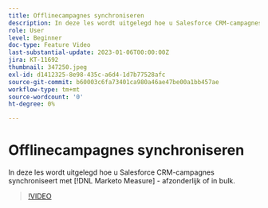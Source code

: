```yaml
---
title: Offlinecampagnes synchroniseren
description: In deze les wordt uitgelegd hoe u Salesforce CRM-campagnes synchroniseert met [!DNL Marketo Measure] - afzonderlijk of in bulk.
role: User
level: Beginner
doc-type: Feature Video
last-substantial-update: 2023-01-06T00:00:00Z
jira: KT-11692
thumbnail: 347250.jpeg
exl-id: d1412325-8e98-435c-a6d4-1d7b77528afc
source-git-commit: b60003c6fa73401ca980a46ae47be00a1bb457ae
workflow-type: tm+mt
source-wordcount: '0'
ht-degree: 0%

---
```


# Offlinecampagnes synchroniseren

In deze les wordt uitgelegd hoe u Salesforce CRM-campagnes synchroniseert met [!DNL Marketo Measure] - afzonderlijk of in bulk.

>[!VIDEO](https://video.tv.adobe.com/v/347250/?quality=12&learn=on)
